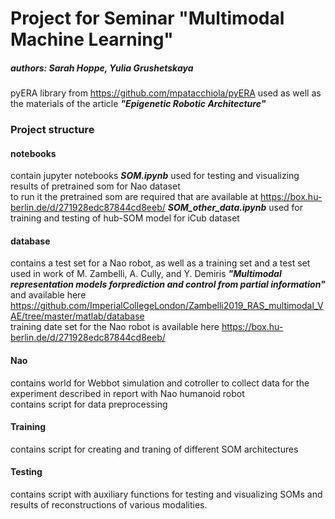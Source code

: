 # Project for Seminar "Multimodal Machine Learning"
##### authors: Sarah Hoppe, Yulia Grushetskaya

pyERA library from https://github.com/mpatacchiola/pyERA used as well as the materials of the article ***"Epigenetic Robotic Architecture"***

### Project structure
#### notebooks
contain jupyter notebooks
***SOM.ipynb*** used for testing and visualizing results of pretrained som for Nao dataset  
to run it the pretrained som are required that are available at https://box.hu-berlin.de/d/271928edc87844cd8eeb/
***SOM_other_data.ipynb*** used for training and testing of hub-SOM model for iCub dataset
#### database 
contains a test set for a Nao robot, as well as a training set and a test set used in work of M. Zambelli, A. Cully, and Y. Demiris ***"Multimodal representation models forprediction and control from partial information"*** and available here https://github.com/ImperialCollegeLondon/Zambelli2019_RAS_multimodal_VAE/tree/master/matlab/database  
training date set for the Nao robot is available here https://box.hu-berlin.de/d/271928edc87844cd8eeb/
#### Nao
contains world for Webbot simulation  and cotroller to collect data for the experiment described in report with Nao humanoid robot  
contains script for data preprocessing
#### Training
contains script for creating and traning of different SOM architectures
#### Testing
contains script with auxiliary functions for testing and visualizing SOMs and results of reconstructions of various modalities.

